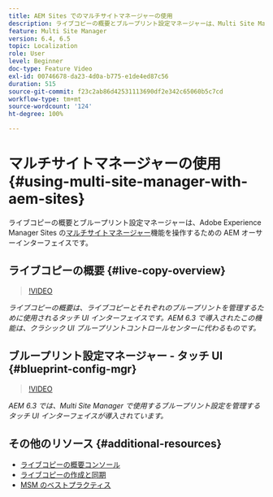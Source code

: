 ```yaml
---
title: AEM Sites でのマルチサイトマネージャーの使用
description: ライブコピーの概要とブループリント設定マネージャーは、Multi Site Manager を操作するためのタッチ UI 対応インターフェイスです。
feature: Multi Site Manager
version: 6.4, 6.5
topic: Localization
role: User
level: Beginner
doc-type: Feature Video
exl-id: 00746678-da23-4d0a-b775-e1de4ed87c56
duration: 515
source-git-commit: f23c2ab86d42531113690df2e342c65060b5c7cd
workflow-type: tm+mt
source-wordcount: '124'
ht-degree: 100%

---
```


# マルチサイトマネージャーの使用 {#using-multi-site-manager-with-aem-sites}

ライブコピーの概要とブループリント設定マネージャーは、Adobe Experience Manager Sites の[マルチサイトマネージャー](https://experienceleague.adobe.com/docs/experience-manager-cloud-service/content/sites/administering/reusing-content/msm-and-translation.html?lang=ja)機能を操作するための AEM オーサーインターフェイスです。

## ライブコピーの概要 {#live-copy-overview}

>[!VIDEO](https://video.tv.adobe.com/v/17054?quality=12&learn=on)

*ライブコピーの概要は、ライブコピーとそれぞれのブループリントを管理するために使用されるタッチ UI インターフェイスです。AEM 6.3 で導入されたこの機能は、クラシック UI ブループリントコントロールセンターに代わるものです。*

## ブループリント設定マネージャー - タッチ UI {#blueprint-config-mgr}

>[!VIDEO](https://video.tv.adobe.com/v/17056?quality=12&learn=on)

*AEM 6.3 では、Multi Site Manager で使用するブループリント設定を管理するタッチ UI インターフェイスが導入されています。*

## その他のリソース {#additional-resources}

* [ライブコピーの概要コンソール](https://helpx.adobe.com/jp/experience-manager/6-5/sites/administering/using/msm-livecopy-overview.html)
* [ライブコピーの作成と同期](https://helpx.adobe.com/jp/experience-manager/6-5/sites/administering/using/msm-livecopy.html)
* [MSM のベストプラクティス](https://helpx.adobe.com/jp/experience-manager/6-5/sites/administering/using/msm-best-practices.html)
